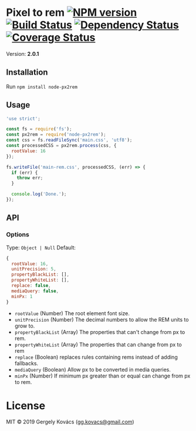 # Pixel to rem [![NPM version][npm-image]][npm-url] [![Build Status][travis-image]][travis-url] [![Dependency Status][daviddm-image]][daviddm-url] [![Coverage Status][coverage-image]][coverage-url]
Version: **2.0.1**

## Installation

Run `npm install node-px2rem`

## Usage

```js
'use strict';

const fs = require('fs');
const px2rem = require('node-px2rem');
const css = fs.readFileSync('main.css', 'utf8');
const processedCSS = px2rem.process(css, {
  rootValue: 16
});

fs.writeFile('main-rem.css', processedCSS, (err) => {
  if (err) {
    throw err;
  }

  console.log('Done.');
});
```

## API

### Options

Type: `Object | Null`
Default:
```js
{
  rootValue: 16,
  unitPrecision: 5,
  propertyBlackList: [],
  propertyWhiteList: [],
  replace: false,
  mediaQuery: false,
  minPx: 1
}
```

- `rootValue` (Number) The root element font size.
- `unitPrecision` (Number) The decimal numbers to allow the REM units to grow to.
- `propertyBlackList` (Array) The properties that can't change from px to rem.
- `propertyWhiteList` (Array) The properties that can change from px to rem
- `replace` (Boolean) replaces rules containing rems instead of adding fallbacks.
- `mediaQuery` (Boolean) Allow px to be converted in media queries.
- `minPx` (Number) If minimum px greater than or equal can change from px to rem.

# License
MIT © 2019 Gergely Kovács (gg.kovacs@gmail.com)

[npm-image]: https://badge.fury.io/js/node-px2rem.svg
[npm-url]: https://npmjs.org/package/node-px2rem
[travis-image]: https://travis-ci.org/ggkovacs/node-px2rem.svg?branch=master
[travis-url]: https://travis-ci.org/ggkovacs/node-px2rem
[daviddm-image]: https://david-dm.org/ggkovacs/node-px2rem.svg?theme=shields.io
[daviddm-url]: https://david-dm.org/ggkovacs/node-px2rem
[coverage-image]: https://coveralls.io/repos/ggkovacs/node-px2rem/badge.svg?service=github&branch=master
[coverage-url]: https://coveralls.io/github/ggkovacs/node-px2rem?branch=master
